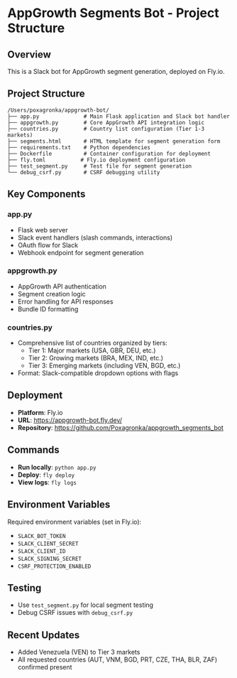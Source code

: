# AppGrowth Segments Bot - Project Structure

## Overview
This is a Slack bot for AppGrowth segment generation, deployed on Fly.io.

## Project Structure
```
/Users/poxagronka/appgrowth-bot/
├── app.py              # Main Flask application and Slack bot handler
├── appgrowth.py        # Core AppGrowth API integration logic
├── countries.py        # Country list configuration (Tier 1-3 markets)
├── segments.html       # HTML template for segment generation form
├── requirements.txt    # Python dependencies
├── Dockerfile          # Container configuration for deployment
├── fly.toml           # Fly.io deployment configuration
├── test_segment.py     # Test file for segment generation
└── debug_csrf.py       # CSRF debugging utility
```

## Key Components

### app.py
- Flask web server
- Slack event handlers (slash commands, interactions)
- OAuth flow for Slack
- Webhook endpoint for segment generation

### appgrowth.py
- AppGrowth API authentication
- Segment creation logic
- Error handling for API responses
- Bundle ID formatting

### countries.py
- Comprehensive list of countries organized by tiers:
  - Tier 1: Major markets (USA, GBR, DEU, etc.)
  - Tier 2: Growing markets (BRA, MEX, IND, etc.)
  - Tier 3: Emerging markets (including VEN, BGD, etc.)
- Format: Slack-compatible dropdown options with flags

## Deployment
- **Platform**: Fly.io
- **URL**: https://appgrowth-bot.fly.dev/
- **Repository**: https://github.com/Poxagronka/appgrowth_segments_bot

## Commands
- **Run locally**: `python app.py`
- **Deploy**: `fly deploy`
- **View logs**: `fly logs`

## Environment Variables
Required environment variables (set in Fly.io):
- `SLACK_BOT_TOKEN`
- `SLACK_CLIENT_SECRET`
- `SLACK_CLIENT_ID`
- `SLACK_SIGNING_SECRET`
- `CSRF_PROTECTION_ENABLED`

## Testing
- Use `test_segment.py` for local segment testing
- Debug CSRF issues with `debug_csrf.py`

## Recent Updates
- Added Venezuela (VEN) to Tier 3 markets
- All requested countries (AUT, VNM, BGD, PRT, CZE, THA, BLR, ZAF) confirmed present